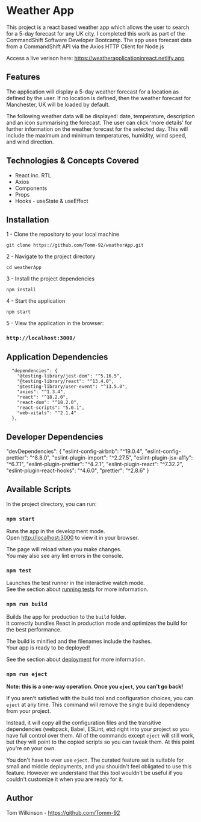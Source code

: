 # Weather App

This project is a react based weather app which allows the user to search for a 5-day forecast for any UK city. I completed this work as part of the CommandShift Software Developer Bootcamp. The app uses forecast data from a CommandShift API via the Axios HTTP Client for Node.js

Access a live verison here: https://weatherapplicationinreact.netlify.app

## Features

The application will display a 5-day weather forecast for a location as defined by the user. If no location is defined, then the weather forecast for Manchester, UK will be loaded by default.

The following weather data will be displayed: date, temperature, description and an icon summarising the forecast. The user can click 'more details' for further information on the weather forecast for the selected day. This will include the maximum and minimum temperatures, humidity, wind speed, and wind direction.

## Technologies & Concepts Covered

- React inc. RTL
- Axios
- Components
- Props
- Hooks - useState & useEffect

## Installation

1 - Clone the repository to your local machine

```cli
git clone https://github.com/Tomm-92/weatherApp.git
```

2 - Navigate to the project directory

```cli
cd weatherApp
```

3 - Install the project dependencies

```cli
npm install
```

4 - Start the application

```cli
npm start
```

5 - View the application in the browser:

### `http://localhost:3000/`

## Application Dependencies

      "dependencies": {
        "@testing-library/jest-dom": "^5.16.5",
        "@testing-library/react": "^13.4.0",
        "@testing-library/user-event": "^13.5.0",
        "axios": "^1.3.4",
        "react": "^18.2.0",
        "react-dom": "^18.2.0",
        "react-scripts": "5.0.1",
        "web-vitals": "^2.1.4"
      },

## Developer Dependencies

"devDependencies": {
"eslint-config-airbnb": "^19.0.4",
"eslint-config-prettier": "^8.8.0",
"eslint-plugin-import": "^2.27.5",
"eslint-plugin-jsx-a11y": "^6.7.1",
"eslint-plugin-prettier": "^4.2.1",
"eslint-plugin-react": "^7.32.2",
"eslint-plugin-react-hooks": "^4.6.0",
"prettier": "^2.8.6"
}

## Available Scripts

In the project directory, you can run:

### `npm start`

Runs the app in the development mode.\
Open [http://localhost:3000](http://localhost:3000) to view it in your browser.

The page will reload when you make changes.\
You may also see any lint errors in the console.

### `npm test`

Launches the test runner in the interactive watch mode.\
See the section about [running tests](https://facebook.github.io/create-react-app/docs/running-tests) for more information.

### `npm run build`

Builds the app for production to the `build` folder.\
It correctly bundles React in production mode and optimizes the build for the best performance.

The build is minified and the filenames include the hashes.\
Your app is ready to be deployed!

See the section about [deployment](https://facebook.github.io/create-react-app/docs/deployment) for more information.

### `npm run eject`

**Note: this is a one-way operation. Once you `eject`, you can't go back!**

If you aren't satisfied with the build tool and configuration choices, you can `eject` at any time. This command will remove the single build dependency from your project.

Instead, it will copy all the configuration files and the transitive dependencies (webpack, Babel, ESLint, etc) right into your project so you have full control over them. All of the commands except `eject` will still work, but they will point to the copied scripts so you can tweak them. At this point you're on your own.

You don't have to ever use `eject`. The curated feature set is suitable for small and middle deployments, and you shouldn't feel obligated to use this feature. However we understand that this tool wouldn't be useful if you couldn't customize it when you are ready for it.

## Author

Tom Wilkinson - https://github.com/Tomm-92
